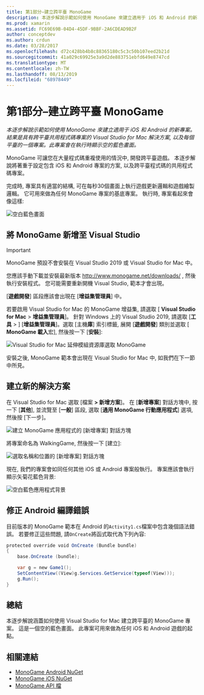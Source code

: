 ```yaml
---
title: 第1部分–建立跨平臺 MonoGame
description: 本逐步解說示範如何使用 MonoGame 來建立適用于 iOS 和 Android 的新專案。 結果是具有跨平臺共用程式碼專案的 Visual Studio for Mac 解決方案, 以及每個平臺的一個專案。 此專案會在執行時顯示空的藍色畫面。
ms.prod: xamarin
ms.assetid: FC69E69B-04D4-45DF-9BBF-2A6CDEAD9B2F
author: conceptdev
ms.author: crdun
ms.date: 03/28/2017
ms.openlocfilehash: d72c428bb4b8c88365180c5c3c50b107eed2b21d
ms.sourcegitcommit: 41a029c69925e3a9d2de883751ebfd649e8747cd
ms.translationtype: MT
ms.contentlocale: zh-TW
ms.lasthandoff: 08/13/2019
ms.locfileid: "68978449"
---
```

# <a name="part-1--creating-a-cross-platform-monogame"></a>第1部分–建立跨平臺 MonoGame

_本逐步解說示範如何使用 MonoGame 來建立適用于 iOS 和 Android 的新專案。結果是具有跨平臺共用程式碼專案的 Visual Studio for Mac 解決方案, 以及每個平臺的一個專案。此專案會在執行時顯示空的藍色畫面。_

MonoGame 可讓您在大量程式碼重複使用的情況中, 開發跨平臺遊戲。 本逐步解說將著重于設定包含 iOS 和 Android 專案的方案, 以及跨平臺程式碼的共用程式碼專案。

完成時, 專案具有適當的結構, 可在每秒30個畫面上執行遊戲更新邏輯和遊戲繪製邏輯。 它可用來做為任何 MonoGame 專案的基底專案。 執行時, 專案看起來會像這樣:

![空白藍色畫面](part1-images/image1.png)

## <a name="adding-monogame-to-visual-studio"></a>將 MonoGame 新增至 Visual Studio

> [!IMPORTANT]
> MonoGame 預設不會安裝在 Visual Studio 2019 或 Visual Studio for Mac 中。
>
> 您應該手動下載並安裝最新版本 http://www.monogame.net/downloads/ , 然後執行安裝程式。 您可能需要重新開機 Visual Studio, 範本才會出現。
>
> [**遊戲開發**] 區段應該會出現在 [**增益集管理員**] 中。

若要啟用 Visual Studio for Mac 的 MonoGame 增益集, 請選取 [ **Visual Studio for Mac**  > **增益集管理員**]。 針對 Windows 上的 Visual Studio 2019, 請選取 [**工具** > ] [**增益集管理員**]。選取 [主機**庫**] 索引標籤, 展開 [**遊戲開發**] 類別並選取 [ **MonoGame 載入**宏], 然後按一下 [**安裝**]:

![Visual Studio for Mac 延伸模組資源庫選取 MonoGame](part1-images/image2.png)

安裝之後, MonoGame 範本會出現在 Visual Studio for Mac 中, 如我們在下一節中所見。

## <a name="creating-a-new-solution"></a>建立新的解決方案

在 Visual Studio for Mac 選取 [檔案 **> 新增方案**]。 在 [**新增專案**] 對話方塊中, 按一下 [**其他**], 並流覽至 [**一般**] 區段, 選取 [**通用 MonoGame 行動應用程式**] 選項, 然後按 [下一步]。

![建立 MonoGame 應用程式的 [新增專案] 對話方塊](part1-images/image3.png)

將專案命名為 WalkingGame, 然後按一下 [建立]:

![選取名稱和位置的 [新增專案] 對話方塊](part1-images/image4.png)

現在, 我們的專案會如同任何其他 iOS 或 Android 專案般執行。 專案應該會執行顯示矢菊花藍色背景:

![空白藍色應用程式背景](part1-images/image5.png)

## <a name="fixing-android-compile-errors"></a>修正 Android 編譯錯誤

目前版本的 MonoGame 範本在 Android 的`Activity1.cs`檔案中包含幾個語法錯誤。 若要修正這些問題, 請`OnCreate`將函式取代為下列內容:

```csharp
protected override void OnCreate (Bundle bundle)
{
    base.OnCreate (bundle);

    var g = new Game1();
    SetContentView((View)g.Services.GetService(typeof(View)));
    g.Run();
}
```

## <a name="summary"></a>總結

本逐步解說涵蓋如何使用 Visual Studio for Mac 建立跨平臺的 MonoGame 專案。 這是一個空的藍色畫面。 此專案可用來做為任何 iOS 和 Android 遊戲的起點。

## <a name="related-links"></a>相關連結

- [MonoGame Android NuGet](https://www.nuget.org/packages/MonoGame.Framework.Android/)
- [MonoGame iOS NuGet](https://www.nuget.org/packages/MonoGame.Framework.iOS/)
- [MonoGame API 檔](http://www.monogame.net/documentation/?page=main)
